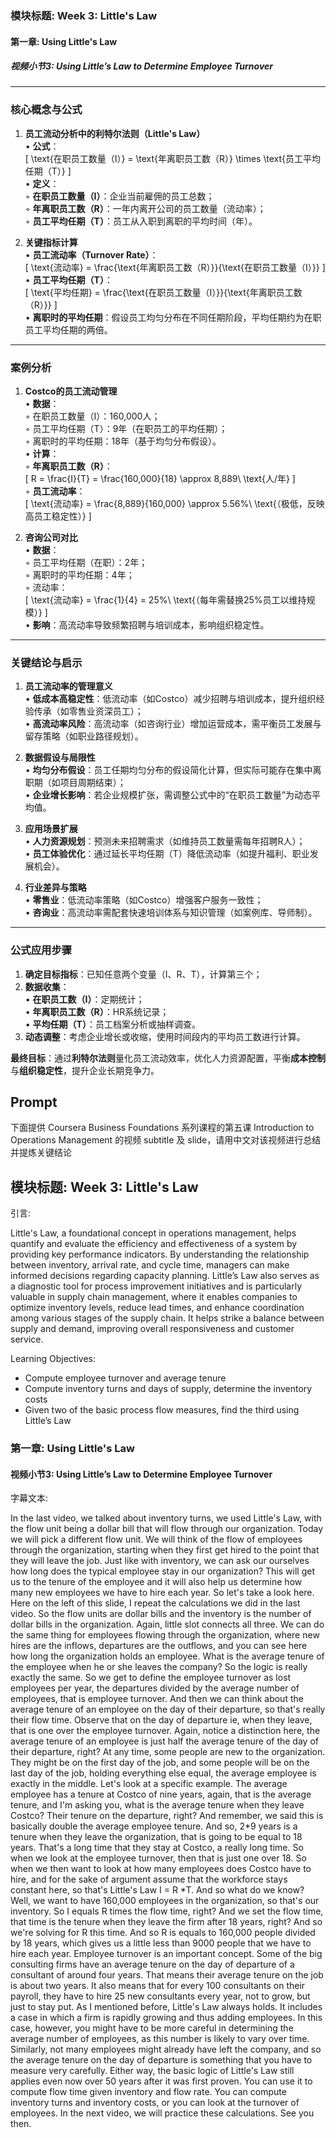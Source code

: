 ### 模块标题: Week 3: Little's Law  
#### 第一章: Using Little's Law  
##### 视频小节3: Using Little’s Law to Determine Employee Turnover  

---

### **核心概念与公式**  
1. **员工流动分析中的利特尔法则（Little's Law）**  
   • **公式**：  
     \[
     \text{在职员工数量（I）} = \text{年离职员工数（R）} \times \text{员工平均任期（T）}
     \]  
   • **定义**：  
     ◦ **在职员工数量（I）**：企业当前雇佣的员工总数；  
     ◦ **年离职员工数（R）**：一年内离开公司的员工数量（流动率）；  
     ◦ **员工平均任期（T）**：员工从入职到离职的平均时间（年）。  

2. **关键指标计算**  
   • **员工流动率（Turnover Rate）**：  
     \[
     \text{流动率} = \frac{\text{年离职员工数（R）}}{\text{在职员工数量（I）}}
     \]  
   • **员工平均任期（T）**：  
     \[
     \text{平均任期} = \frac{\text{在职员工数量（I）}}{\text{年离职员工数（R）}}
     \]  
   • **离职时的平均任期**：假设员工均匀分布在不同任期阶段，平均任期约为在职员工平均任期的两倍。  

---

### **案例分析**  
1. **Costco的员工流动管理**  
   • **数据**：  
     ◦ 在职员工数量（I）：160,000人；  
     ◦ 员工平均任期（T）：9年（在职员工的平均任期）；  
     ◦ 离职时的平均任期：18年（基于均匀分布假设）。  
   • **计算**：  
     ◦ **年离职员工数（R）**：  
       \[
       R = \frac{I}{T} = \frac{160,000}{18} \approx 8,889\ \text{人/年}
       \]  
     ◦ **员工流动率**：  
       \[
       \text{流动率} = \frac{8,889}{160,000} \approx 5.56\%\ \text{（极低，反映高员工稳定性）}
       \]  

2. **咨询公司对比**  
   • **数据**：  
     ◦ 员工平均任期（在职）：2年；  
     ◦ 离职时的平均任期：4年；  
     ◦ 流动率：  
       \[
       \text{流动率} = \frac{1}{4} = 25\%\ \text{（每年需替换25%员工以维持规模）}
       \]  
   • **影响**：高流动率导致频繁招聘与培训成本，影响组织稳定性。  

---

### **关键结论与启示**  
1. **员工流动率的管理意义**  
   • **低成本高稳定性**：低流动率（如Costco）减少招聘与培训成本，提升组织经验传承（如零售业资深员工）；  
   • **高流动率风险**：高流动率（如咨询行业）增加运营成本，需平衡员工发展与留存策略（如职业路径规划）。  

2. **数据假设与局限性**  
   • **均匀分布假设**：员工任期均匀分布的假设简化计算，但实际可能存在集中离职期（如项目周期结束）；  
   • **企业增长影响**：若企业规模扩张，需调整公式中的“在职员工数量”为动态平均值。  

3. **应用场景扩展**  
   • **人力资源规划**：预测未来招聘需求（如维持员工数量需每年招聘R人）；  
   • **员工体验优化**：通过延长平均任期（T）降低流动率（如提升福利、职业发展机会）。  

4. **行业差异与策略**  
   • **零售业**：低流动率策略（如Costco）增强客户服务一致性；  
   • **咨询业**：高流动率需配套快速培训体系与知识管理（如案例库、导师制）。  

---

### **公式应用步骤**  
1. **确定目标指标**：已知任意两个变量（I、R、T），计算第三个；  
2. **数据收集**：  
   • **在职员工数（I）**：定期统计；  
   • **年离职员工数（R）**：HR系统记录；  
   • **平均任期（T）**：员工档案分析或抽样调查。  
3. **动态调整**：考虑企业增长或收缩，使用时间段内的平均员工数进行计算。  

**最终目标**：通过**利特尔法则**量化员工流动效率，优化人力资源配置，平衡**成本控制**与**组织稳定性**，提升企业长期竞争力。

## Prompt

下面提供 Coursera Business Foundations 系列课程的第五课 Introduction to Operations Management 的视频 subtitle 及 slide，请用中文对该视频进行总结并提炼关键结论

## 模块标题: Week 3: Little's Law

引言: 

Little's Law, a foundational concept in operations management, helps quantify and evaluate the efficiency and effectiveness of a system by providing key performance indicators. By understanding the relationship between inventory, arrival rate, and cycle time, managers can make informed decisions regarding capacity planning. Little’s Law also serves as a diagnostic tool for process improvement initiatives and is particularly valuable in supply chain management, where it enables companies to optimize inventory levels, reduce lead times, and enhance coordination among various stages of the supply chain. It helps strike a balance between supply and demand, improving overall responsiveness and customer service.

Learning Objectives:
- Compute employee turnover and average tenure
- Compute inventory turns and days of supply, determine the inventory costs
- Given two of the basic process flow measures, find the third using Little’s Law

### 第一章: Using Little's Law

#### 视频小节3: Using Little’s Law to Determine Employee Turnover

字幕文本: 

In the last video, we talked about inventory turns, we used Little's Law, with the flow unit being a dollar bill that will flow through our organization. Today we will pick a different flow unit. We will think of the flow of employees through the organization, starting when they first get hired to the point that they will leave the job. Just like with inventory, we can ask our ourselves how long does the typical employee stay in our organization? This will get us to the tenure of the employee and it will also help us determine how many new employees we have to hire each year. So let's take a look here. Here on the left of this slide, I repeat the calculations we did in the last video. So the flow units are dollar bills and the inventory is the number of dollar bills in the organization. Again, little slot connects all three. We can do the same thing for employees flowing through the organization, where new hires are the inflows, departures are the outflows, and you can see here how long the organization holds an employee. What is the average tenure of the employee when he or she leaves the company? So the logic is really exactly the same. So we get to define the employee turnover as lost employees per year, the departures divided by the average number of employees, that is employee turnover. And then we can think about the average tenure of an employee on the day of their departure, so that's really their flow time. Observe that on the day of departure ie, when they leave, that is one over the employee turnover. Again, notice a distinction here, the average tenure of an employee is just half the average tenure of the day of their departure, right? At any time, some people are new to the organization. They might be on the first day of the job, and some people will be on the last day of the job, holding everything else equal, the average employee is exactly in the middle. Let's look at a specific example. The average employee has a tenure at Costco of nine years, again, that is the average tenure, and I'm asking you, what is the average tenure when they leave Costco? Their tenure on the departure, right? And remember, we said this is basically double the average employee tenure. And so, 2*9 years is a tenure when they leave the organization, that is going to be equal to 18 years. That's a long time that they stay at Costco, a really long time. So when we look at the employee turnover, then that is just one over 18. So when we then want to look at how many employees does Costco have to hire, and for the sake of argument assume that the workforce stays constant here, so that's Little's Law I = R *T. And so what do we know? Well, we want to have 160,000 employees in the organization, so that's our inventory. So I equals R times the flow time, right? And we set the flow time, that time is the tenure when they leave the firm after 18 years, right? And so we're solving for R this time. And so R is equals to 160,000 people divided by 18 years, which gives us a little less than 9000 people that we have to hire each year. Employee turnover is an important concept. Some of the big consulting firms have an average tenure on the day of departure of a consultant of around four years. That means their average tenure on the job is about two years. It also means that for every 100 consultants on their payroll, they have to hire 25 new consultants every year, not to grow, but just to stay put. As I mentioned before, Little's Law always holds. It includes a case in which a firm is rapidly growing and thus adding employees. In this case, however, you might have to be more careful in determining the average number of employees, as this number is likely to vary over time. Similarly, not many employees might already have left the company, and so the average tenure on the day of departure is something that you have to measure very carefully. Either way, the basic logic of Little's Law still applies even now over 50 years after it was first proven. You can use it to compute flow time given inventory and flow rate. You can compute inventory turns and inventory costs, or you can look at the turnover of employees. In the next video, we will practice these calculations. See you then.